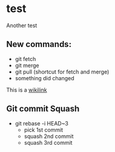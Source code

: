 # test

Another test

## New commands:

-   git fetch
-   git merge
-   git pull (shortcut for fetch and merge)
-   something did changed

This is a [wikilink](wikilink)

## Git commit Squash

-   git rebase -i HEAD~3
    -  pick 1st commit
    -  squash 2nd commit
    -  squash 3rd commit